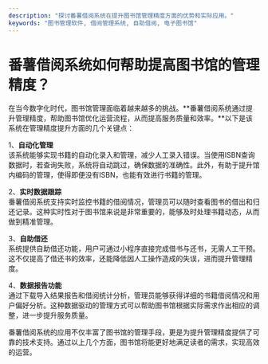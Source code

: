 ```yaml
---
description: "探讨番薯借阅系统在提升图书馆管理精度方面的优势和实际应用。"
keywords: "图书管理软件, 借阅管理系统, 自助借阅, 电子图书馆"
---
```

# 番薯借阅系统如何帮助提高图书馆的管理精度？

在当今数字化时代，图书馆管理面临着越来越多的挑战。**番薯借阅系统通过提升管理精度，帮助图书馆优化运营流程，从而提高服务质量和效率。**以下是该系统在管理精度提升方面的几个关键点：

1、**自动化管理**  
该系统能够实现书籍的自动化录入和管理，减少人工录入错误。当使用ISBN查询数据时，若查询失败，系统将自动跳过，确保数据的准确性。此外，有助于提升馆内编码的管理，使得即便没有ISBN，也能有效进行书籍的管理。

2、**实时数据跟踪**  
番薯借阅系统支持实时监控书籍的借阅情况，管理员可以随时查看图书的借出和归还记录。这种实时性对于图书馆来说是非常重要的，能够及时处理书籍动态，从而做到精准管理。

3、**自助借还**  
系统提供自助借还功能，用户可通过小程序直接完成借书与还书，无需人工干预。这不仅提高了借还书的效率，还能降低因人工操作造成的失误，进而提升管理精度。

4、**数据报告功能**  
通过下载导入结果报告和借阅统计分析，管理员能够获得详细的书籍借阅情况和用户偏好分析。这种数据驱动的管理方式可以帮助图书馆根据实际需求作出相应的调整，进一步提升服务质量。

番薯借阅系统的应用不仅丰富了图书馆的管理手段，更是为提升管理精度提供了可靠的技术支持。通过以上几个方面，图书馆将能更好地满足读者的需求，实现高效的运营。
